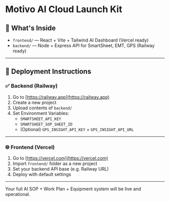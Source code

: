 
# Motivo AI Cloud Launch Kit

## 📁 What's Inside
- `frontend/` — React + Vite + Tailwind AI Dashboard (Vercel ready)
- `backend/` — Node + Express API for SmartSheet, EMT, GPS (Railway ready)

---

## 🚀 Deployment Instructions

### ✅ Backend (Railway)
1. Go to [https://railway.app](https://railway.app)
2. Create a new project
3. Upload contents of `backend/`
4. Set Environment Variables:
   - `SMARTSHEET_API_KEY`
   - `SMARTSHEET_SOP_SHEET_ID`
   - (Optional) `GPS_INSIGHT_API_KEY` + `GPS_INSIGHT_API_URL`

---

### 🌐 Frontend (Vercel)
1. Go to [https://vercel.com](https://vercel.com)
2. Import `frontend/` folder as a new project
3. Set your backend API base (e.g. Railway URL)
4. Deploy with default settings

---

Your full AI SOP + Work Plan + Equipment system will be live and operational.
